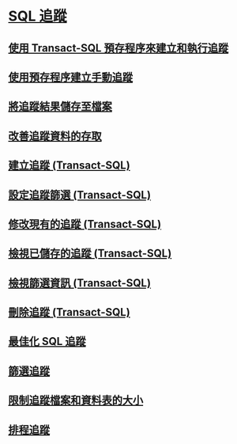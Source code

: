 # [SQL 追蹤](sql-trace.md)
## [使用 Transact-SQL 預存程序來建立和執行追蹤](create-and-run-traces-using-transact-sql-stored-procedures.md)
## [使用預存程序建立手動追蹤](create-manual-traces-using-stored-procedures.md)
## [將追蹤結果儲存至檔案](save-trace-results-to-a-file.md)
## [改善追蹤資料的存取](improve-access-to-trace-data.md)
## [建立追蹤 (Transact-SQL)](create-a-trace-transact-sql.md)
## [設定追蹤篩選 (Transact-SQL)](set-a-trace-filter-transact-sql.md)
## [修改現有的追蹤 (Transact-SQL)](modify-an-existing-trace-transact-sql.md)
## [檢視已儲存的追蹤 (Transact-SQL)](view-a-saved-trace-transact-sql.md)
## [檢視篩選資訊 (Transact-SQL)](view-filter-information-transact-sql.md)
## [刪除追蹤 (Transact-SQL)](delete-a-trace-transact-sql.md)
## [最佳化 SQL 追蹤](optimize-sql-trace.md)
## [篩選追蹤](filter-a-trace.md)
## [限制追蹤檔案和資料表的大小](limit-trace-file-and-table-sizes.md)
## [排程追蹤](schedule-traces.md)
